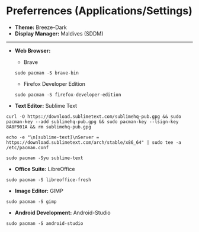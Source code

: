 # Preferrences (Applications/Settings)

+ **Theme:** Breeze-Dark
+ **Display Manager:** Maldives (SDDM)

<hr>

+ **Web Browser:** 
	- Brave
	```
	sudo pacman -S brave-bin
	```
	- Firefox Developer Edition
	```
	sudo pacman -S firefox-developer-edition
	```

+ **Text Editor:** Sublime Text 
```
curl -O https://download.sublimetext.com/sublimehq-pub.gpg && sudo pacman-key --add sublimehq-pub.gpg && sudo pacman-key --lsign-key 8A8F901A && rm sublimehq-pub.gpg
```
```
echo -e "\n[sublime-text]\nServer = https://download.sublimetext.com/arch/stable/x86_64" | sudo tee -a /etc/pacman.conf
```
```
sudo pacman -Syu sublime-text
```
+ **Office Suite:** LibreOffice
```
sudo pacman -S libreoffice-fresh
```
+ **Image Editor:** GIMP
```
sudo pacman -S gimp
```
+ **Android Development:** Android-Studio
```
sudo pacman -S android-studio
```
